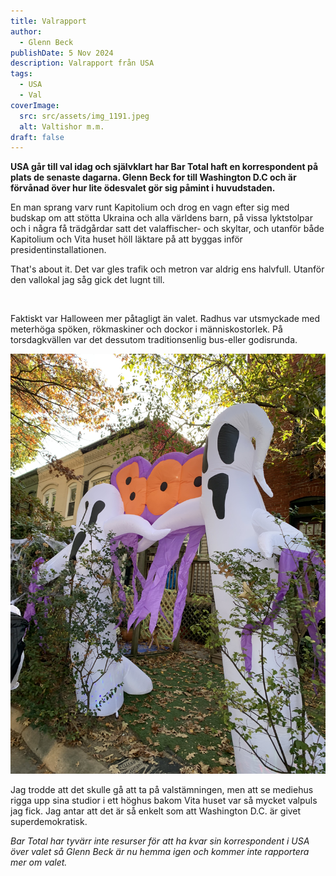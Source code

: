 ```yaml
---
title: Valrapport
author:
  - Glenn Beck
publishDate: 5 Nov 2024
description: Valrapport från USA
tags:
  - USA
  - Val
coverImage:
  src: src/assets/img_1191.jpeg
  alt: Valtishor m.m.
draft: false
---
```

**USA går till val idag och självklart har Bar Total haft en korrespondent på plats de senaste dagarna. Glenn Beck for till Washington D.C och är förvånad över hur lite ödesvalet gör sig påmint i huvudstaden.**

En man sprang varv runt Kapitolium och drog en vagn efter sig med budskap om att stötta Ukraina och alla världens barn, på vissa lyktstolpar och i några få trädgårdar satt det valaffischer- och skyltar, och utanför både Kapitolium och Vita huset höll läktare på att byggas inför presidentinstallationen. 

That's about it. Det var gles trafik och metron var aldrig ens halvfull. Utanför den vallokal jag såg gick det lugnt till.

![]()

Faktiskt var Halloween mer påtagligt än valet. Radhus var utsmyckade med meterhöga spöken, rökmaskiner och dockor i människostorlek. På torsdagkvällen var det dessutom traditionsenlig bus-eller godisrunda.

![](src/assets/img_1184.jpeg)

Jag trodde att det skulle gå att ta på valstämningen, men att se mediehus rigga upp sina studior i ett höghus bakom Vita huset var så mycket valpuls jag fick. Jag antar att det är så enkelt som att Washington D.C. är givet superdemokratisk.

*Bar Total har tyvärr inte resurser för att ha kvar sin korrespondent i USA över valet så Glenn Beck är nu hemma igen och kommer inte rapportera mer om valet.*

